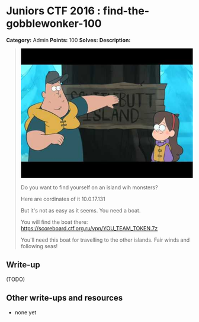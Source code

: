 # Juniors CTF 2016 : find-the-gobblewonker-100

**Category:** Admin
**Points:** 100
**Solves:**
**Description:**

> ![Description Image](find-the-gobblewonker-desc-0.jpg)
>
> Do you want to find yourself on an island wih monsters?
>
> Here are cordinates of it 10.0.17.131
>
> But it's not as easy as it seems. You need a boat.
>
> You will find the boat there: <https://scoreboard.ctf.org.ru/vpn/YOU_TEAM_TOKEN.7z>
>
> You'll need this boat for travelling to the other islands. Fair winds and following seas!

## Write-up

(TODO)

## Other write-ups and resources

* none yet
